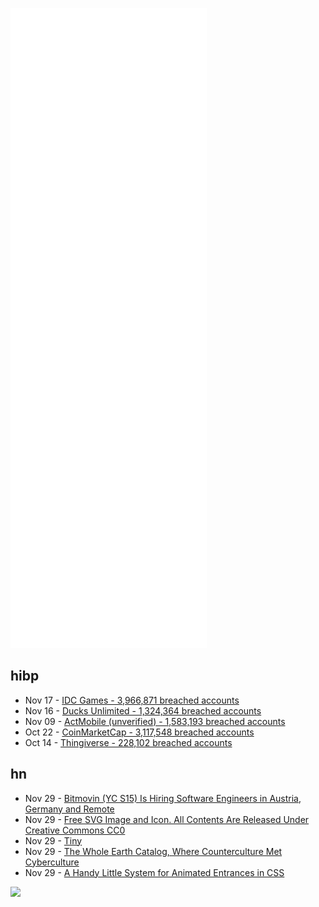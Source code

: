 ![Metrics](https://raw.githubusercontent.com/phixion/phixion/master/metrics.svg)

## hibp

<!--
for https://github.com/phixion/phixion/blob/main/.github/workflows/feeds.yml
-->
<!--START_SECTION:haveibeenpwnd-->
- Nov 17 - [IDC Games - 3,966,871 breached accounts](https://haveibeenpwned.com/PwnedWebsites#IDCGames)
- Nov 16 - [Ducks Unlimited - 1,324,364 breached accounts](https://haveibeenpwned.com/PwnedWebsites#DucksUnlimited)
- Nov 09 - [ActMobile (unverified) - 1,583,193 breached accounts](https://haveibeenpwned.com/PwnedWebsites#ActMobile)
- Oct 22 - [CoinMarketCap - 3,117,548 breached accounts](https://haveibeenpwned.com/PwnedWebsites#CoinMarketCap)
- Oct 14 - [Thingiverse - 228,102 breached accounts](https://haveibeenpwned.com/PwnedWebsites#Thingiverse)
<!--END_SECTION:haveibeenpwnd-->

## hn

<!--
for https://github.com/phixion/phixion/blob/main/.github/workflows/feeds.yml
-->
<!--START_SECTION:hn-->
- Nov 29 - [Bitmovin (YC S15) Is Hiring Software Engineers in Austria, Germany and Remote](https://bitmovin.com/careers/)
- Nov 29 - [Free SVG Image and Icon. All Contents Are Released Under Creative Commons CC0](https://svgsilh.com/)
- Nov 29 - [Tiny](https://www.tinycapital.com/)
- Nov 29 - [The Whole Earth Catalog, Where Counterculture Met Cyberculture](https://daily.jstor.org/the-whole-earth-catalog-where-counterculture-met-cyberculture/)
- Nov 29 - [A Handy Little System for Animated Entrances in CSS](https://css-tricks.com/a-handy-little-system-for-animated-entrances-in-css/)
<!--END_SECTION:hn-->

<!--
for https://yhype.me
-->
![](https://hit.yhype.me/github/profile?user_id=13013670)
